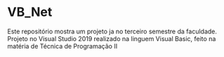 # VB_Net
Este repositório mostra um projeto ja no terceiro semestre da faculdade. Projeto no Visual Studio 2019 realizado na linguem Visual Basic, feito na matéria de Técnica de Programação II
